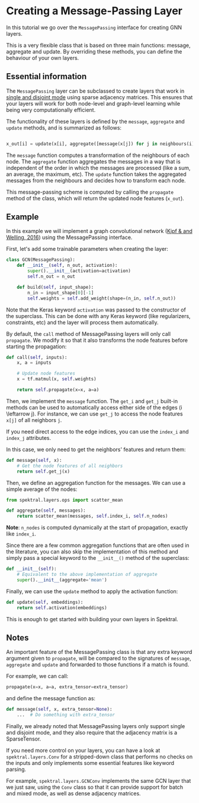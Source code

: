 # Creating a Message-Passing Layer

In this tutorial we go over the `MessagePassing` interface for creating GNN layers. 

This is a very flexible class that is based on three main functions: message, aggregate and update.
By overriding these methods, you can define the behaviour of your own layers. 

## Essential information

The `MessagePassing` layer can be subclassed to create layers that work in [single and disjoint mode](/data-modes) using sparse adjacency matrices. This ensures that your layers will work for both node-level and graph-level learning while being very computationally efficient.

The functionality of these layers is defined by the `message`, `aggregate` and `update` methods, and is summarized as follows: 

```python

x_out[i] = update(x[i], aggregate([message(x[j]) for j in neighbours(i)]))

```

The `message` function computes a transformation of the neighbours of each node. The `aggregate` function aggregates the messages in a way that is independent of the order in which the messages are processed (like a sum, an average, the maximum, etc). The `update` function takes the aggregated messages from the neighbours and decides how to transform each node.

This message-passing scheme is computed by calling the `propagate` method of the class, which will return the updated node features (`x_out`).

## Example

In this example we will implement a graph convolutional network ([Kipf & and Welling, 2016](https://arxiv.org/abs/1609.02907)) using the MessagePassing interface. 

First, let's add some trainable parameters when creating the layer: 

```py
class GCN(MessagePassing):
    def __init__(self, n_out, activation):
        super().__init__(activation=activation)
        self.n_out = n_out

    def build(self, input_shape):
        n_in = input_shape[0][-1]
        self.weights = self.add_weight(shape=(n_in, self.n_out))
```

Note that the Keras keyword `activation` was passed to the constructor of the superclass. This can be done with any Keras keyword (like regularizers, constraints, etc) and the layer will process them automatically. 

By default, the `call` method of MessagePassing layers will only call `propagate`. We modify it so that it also transforms the node features before starting the propagation:

```py
def call(self, inputs):
    x, a = inputs

    # Update node features
    x = tf.matmul(x, self.weights)

    return self.propagate(x=x, a=a)
```

Then, we implement the `message` function.
The `get_i` and `get_j` built-in methods can be used to automatically access either side of the edges \(i \leftarrow j\). For instance, we can use `get_j` to access the node features `x[j]` of all neighbors `j`.

If you need direct access to the edge indices, you can use the `index_i` and `index_j` attributes.

In this case, we only need to get the neighbors' features and return them: 

```py
def message(self, x):
    # Get the node features of all neighbors
    return self.get_j(x)
```

Then, we define an aggregation function for the messages. We can use a simple average of the nodes:

```py
from spektral.layers.ops import scatter_mean

def aggregate(self, messages):
    return scatter_mean(messages, self.index_i, self.n_nodes)
```

**Note**: `n_nodes` is computed dynamically at the start of propagation, exactly like `index_i`.

Since there are a few common aggregation functions that are often used in the literature, you can also skip the implementation of this method and simply pass a special keyword to the `__init__()` method of the superclass:

```py
def __init__(self):
    # Equivalent to the above implementation of aggregate
    super().__init__(aggregate='mean')
```

Finally, we can use the `update` method to apply the activation function: 

```py
def update(self, embeddings):
    return self.activation(embeddings)
```

This is enough to get started with building your own layers in Spektral. 

## Notes

An important feature of the MessagePassing class is that any extra keyword argument given to `propagate`, will be compared to the signatures of `message`, `aggregate` and `update` and forwarded to those functions if a match is found. 

For example, we can call:

```py
propagate(x=x, a=a, extra_tensor=extra_tensor)
```

and define the message function as: 

```py
def message(self, x, extra_tensor=None):
    ...  # Do something with extra_tensor
```


Finally, we already noted that MessagePassing layers only support single and disjoint mode, and they also require that the adjacency matrix is a SparseTensor. 

If you need more control on your layers, you can have a look at `spektral.layers.Conv` for a stripped-down class that performs no checks on the inputs and only implements some essential features like keyword parsing. 

For example, `spektral.layers.GCNConv` implements the same GCN layer that we just saw, using the `Conv` class so that it can provide support for batch and mixed mode, as well as dense adjacency matrices. 
